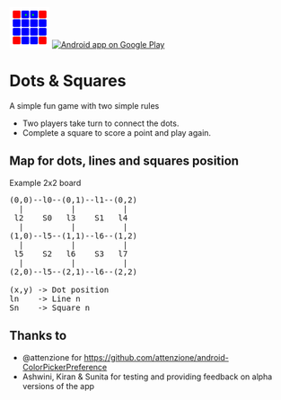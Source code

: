 ![Logo](./res/drawable-hdpi/ic_launcher.png "Dots & Squares") [![Android app on Google Play](https://developer.android.com/images/brand/en_app_rgb_wo_60.png "Android app on Google Play")](https://play.google.com/store/apps/details?id=com.endeepak.dotsnsquares)

Dots & Squares
==============
A simple fun game with two simple rules

* Two players take turn to connect the dots.
* Complete a square to score a point and play again.

Map for dots, lines and squares position
----------------------------------------
Example 2x2 board
<pre>
(0,0)--l0--(0,1)--l1--(0,2)
  |          |          |
 l2    S0   l3    S1   l4
  |          |          |
(1,0)--l5--(1,1)--l6--(1,2)
  |          |          |
 l5    S2   l6    S3   l7
  |          |          |
(2,0)--l5--(2,1)--l6--(2,2)

(x,y) -> Dot position
ln    -> Line n
Sn    -> Square n
</pre>

Thanks to
---------
* @attenzione for https://github.com/attenzione/android-ColorPickerPreference
* Ashwini, Kiran & Sunita for testing and providing feedback on alpha versions of the app